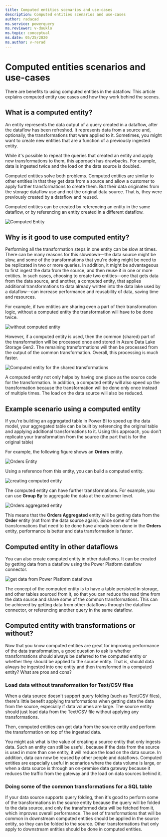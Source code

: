 ```yaml
---
title: Computed entities scenarios and use-cases
description: Computed entities scenarios and use-cases
author: radacad
ms.service: powerquery
ms.reviewer: v-douklo
ms.topic: conceptual
ms.date: 05/25/2020
ms.author: v-rerad
---
```


# Computed entities scenarios and use-cases

There are benefits to using computed entities in the dataflow. This article explains computed entity use cases and how they work behind the scenes.

## What is a computed entity?

An entity represents the data output of a query created in a dataflow, after the dataflow has been refreshed. It represents data from a source and, optionally, the transformations that were applied to it. Sometimes, you might want to create new entities that are a function of a previously ingested entity.

While it's possible to repeat the queries that created an entity and apply new transformations to them, this approach has drawbacks. For example, data is ingested twice and the load on the data source is doubled.

Computed entities solve both problems. Computed entities are similar to other entities in that they get data from a source and allow a customer to apply further transformations to create them. But their data originates from the storage dataflow use and not the original data source. That is, they were previously created by a dataflow and reused.

Computed entities can be created by referencing an entity in the same dataflow, or by referencing an entity created in a different dataflow.

![Computed Entity](https://docs.microsoft.com/power-bi/transform-model/media/service-dataflows-computed-entities-premium/computed-entities-premium_00.png)

## Why is it good to use computed entity?

Performing all the transformation steps in one entity can be slow at times. There can be many reasons for this slowdown&mdash;the data source might be slow, and some of the transformations that you're doing might be need to be replicated in two or more queries. In addition, it might be advantageous to first ingest the data from the source, and then reuse it in one or more entities. In such cases, choosing to create two entities&mdash;one that gets data from the data source, and another, a computed entity, that applies additional transformations to data already written into the data lake used by a dataflow&mdash;can increase performance and reusability of data, saving time and resources.

For example, if two entities are sharing even a part of their transformation logic, without a computed entity the transformation will have to be done twice.

![without computed entity](media/SeparateEntities.png)

However, if a computed entity is used, then the common (shared) part of the transformation will be processed once and stored in Azure Data Lake Storage Gen2. The remaining transformations will then be processed from the output of the common transformation. Overall, this processing is much faster.

![Computed entity for the shared transformations](media/Computedentityinbetween.png)

A computed entity not only helps by having one place as the source code for the transformation. In addition, a computed entity will also speed up the transformation because the transformation will be done only once instead of multiple times. The load on the data source will also be reduced.

## Example scenario using a computed entity

If you're building an aggregated table in Power BI to speed up the data model, your aggregated table can be built by referencing the original table and applying additional transformations to it. Using this approach, you don't replicate your transformation from the source (the part that is for the original table)

For example, the following figure shows an **Orders** entity.

![Orders Entity](media/ordersentity.png)

Using a reference from this entity, you can build a computed entity.

![creating computed entity](media/ordersentityreferenced.png)

The computed entity can have further transformations. For example, you can use **Group By** to aggregate the data at the customer level.

![Orders aggregated entity](media/ordersaggregatedentity.png)

This means that the **Orders Aggregated** entity will be getting data from the **Order** entity (not from the data source again). Since some of the transformations that need to be done have already been done in the **Orders** entity, performance is better and data transformation is faster.

## Computed entity in other dataflows

You can also create computed entity in other dataflows. It can be created by getting data from a dataflow using the Power Platform dataflow connector.

![get data from Power Platform dataflows](media/getdatafromppdataflows.png)

The concept of the computed entity is to have a table persisted in storage, and other tables sourced from it, so that you can reduce the read time from the data source and share some of the common transformations. This can be achieved by getting data from other dataflows through the dataflow connector, or referencing another query in the same dataflow.

## Computed entity with transformations or without?


Now that you know computed entities are great for improving performance of the data transformation, a good question to ask is whether transformations should always be deferred to the computed entity or whether they should be applied to the source entity. That is, should data always be ingested into one entity and then transformed in a computed entity? What are pros and cons?

### Load data without transformation for Text/CSV files


When a data source doesn't support query folding (such as Text/CSV files), there's little benefit applying transformations when getting data the data from the source, especially if data volumes are large. The source entity should just load data from the Text/CSV file without applying any transformations.

Then, computed entities can get data from the source entity and perform the transformation on top of the ingested data.

You might ask what is the value of creating a source entity that only ingests data. Such an entity can still be useful, because if the data from the source is used in more than one entity, it will reduce the load on the data source. In addition, data can now be reused by other people and dataflows. Computed entities are especially useful in scenarios where the data volume is large, or when a data source is through an on-premise data gateway because it reduces the traffic from the gateway and the load on data sources behind it. 

### Doing some of the common transformations for a SQL table

If your data source supports query folding, then it's good to perform some of the transformations in the source entity because the query will be folded to the data source, and only the transformed data will be fetched from it, which improves overall performance. The set of transformations that will be common in downstream computed entities should be applied in the source entity, so they can be folded to the source. Other transformations that only apply to downstream entities should be done in computed entities.
